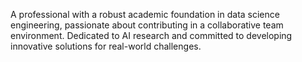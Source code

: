 A professional with a robust academic foundation in data science engineering, passionate about contributing in a collaborative team environment. Dedicated to AI research and committed to developing innovative solutions for real-world challenges.
